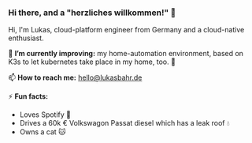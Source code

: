 ### Hi there, and a "herzliches willkommen!" 👋

Hi, I'm Lukas, cloud-platform engineer from Germany and a cloud-native enthusiast. 

🔭 **I’m currently improving:** my home-automation environment, based on K3s to let kubernetes take place in my home, too. 🚀

📫 **How to reach me:** hello@lukasbahr.de

⚡ **Fun facts:**
  * Loves Spotify 🎵
  * Drives a 60k € Volkswagon Passat diesel which has a leak roof :droplet:
  * Owns a cat :cat:
  
